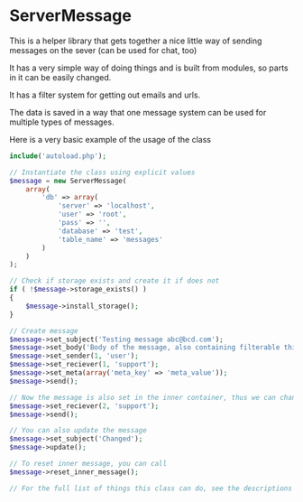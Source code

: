 ServerMessage
=============

This is a helper library that gets together a nice little way of sending messages on the sever (can be used for chat, too)

It has a very simple way of doing things and is built from modules, so parts in it can be easily changed.

It has a filter system for getting out emails and urls.

The data is saved in a way that one message system can be used for multiple types of messages. 

Here is a very basic example of the usage of the class

```php
include('autoload.php');

// Instantiate the class using explicit values
$message = new ServerMessage(
	array(
        'db' => array(
            'server' => 'localhost',
            'user' => 'root',
            'pass' => '',
            'database' => 'test',
            'table_name' => 'messages'
        )
    )
);

// Check if storage exists and create it if does not
if ( !$message->storage_exists() )
{
    $message->install_storage();
}

// Create message 
$message->set_subject('Testing message abc@bcd.com');
$message->set_body('Body of the message, also containing filterable things like http://www.filterurl.dev or abcd@efgh.dev');
$message->set_sender(1, 'user');
$message->set_reciever(1, 'support');
$message->set_meta(array('meta_key' => 'meta_value'));
$message->send();

// Now the message is also set in the inner container, thus we can change one thing and send the message again.
$message->set_reciever(2, 'support');
$message->send();

// You can also update the message
$message->set_subject('Changed');
$message->update();

// To reset inner message, you can call
$message->reset_inner_message();

// For the full list of things this class can do, see the descriptions of the functions inside the main class file
```